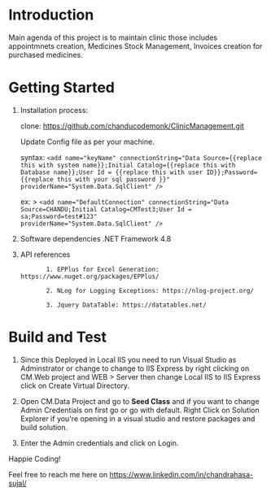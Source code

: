# Introduction 
Main agenda of this project is to maintain clinic those includes appointmnets creation, Medicines Stock Management, Invoices creation for purchased medicines.

# Getting Started

1.	Installation process:

    clone:  https://github.com/chanducodemonk/ClinicManagement.git
    
    Update Config file as per your machine.
    
    syntax:  ```<add name="keyName" connectionString="Data Source={{replace this with system name}};Initial Catalog={{replace this with                       Database name}};User Id = {{replace this with user ID}};Password={{replace this with your sql password }}"                                 providerName="System.Data.SqlClient" /> ```
    
    ex: >    ```<add name="DefaultConnection" connectionString="Data Source=CHANDU;Initial Catalog=CMTest3;User Id = sa;Password=test#123"                   providerName="System.Data.SqlClient" />```
   
2.	Software dependencies
                .NET Framework 4.8

4.	API references

               1. EPPlus for Excel Generation: https://www.nuget.org/packages/EPPlus/
               
               2. NLog for Logging Exceptions: https://nlog-project.org/
               
               3. Jquery DataTable: https://datatables.net/

# Build and Test
1. Since this Deployed in Local IIS you need to run Visual Studio as Adminstrator or change to change to IIS Express by right clicking    on CM.Web project and WEB > Server then change Local IIS to IIS Express click on Create Virtual Directory.

2. Open CM.Data Project and go to **Seed Class** and if you want to change Admin Credentials on first go or go with default.
   Right Click on Solution Explorer if you're opening in a visual studio and restore packages and build solution.

3. Enter the Admin credentials and click on Login.

Happie Coding! 


Feel free to reach me here on https://www.linkedin.com/in/chandrahasa-sujal/
